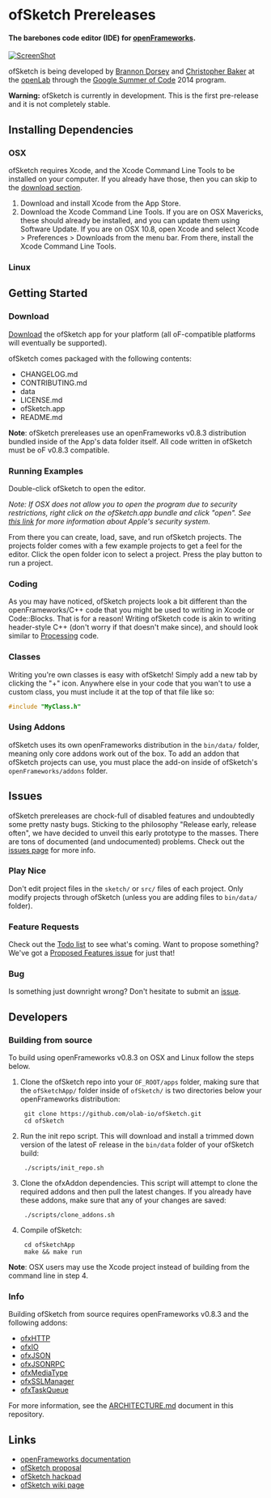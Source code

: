 # ofSketch Prereleases

#### The barebones code editor (IDE) for [openFrameworks](http://openframeworks.cc).

[![ScreenShot](http://brannondorsey.com/images/ofsketch_release_video_screenshot.png)](https://vimeo.com/97796242)

ofSketch is being developed by [Brannon Dorsey](http://brannondorsey.com) and [Christopher Baker](http://christopherbaker.net) at the [openLab](http://olab.io) through the [Google Summer of Code](https://developers.google.com/open-source/soc/?csw=1) 2014 program.

**Warning:** ofSketch is currently in development. This is the first pre-release and it is not completely stable.

## Installing Dependencies

### OSX

ofSketch requires Xcode, and the Xcode Command Line Tools to be installed on your computer. If you already have those, then you can skip to the [download section](#download).

1. Download and install Xcode from the App Store.
2. Download the Xcode Command Line Tools. If you are on OSX Mavericks, these should already be installed, and you can update them using Software Update. If you are on OSX 10.8, open Xcode and select Xcode > Preferences > Downloads from the menu bar. From there, install the Xcode Command Line Tools.

### Linux

## Getting Started

### Download

[Download](https://github.com/olab-io/ofSketch/releases/) the ofSketch app for your platform (all oF-compatible platforms will eventually be supported).

ofSketch comes packaged with the following contents:

- CHANGELOG.md
- CONTRIBUTING.md
- data
- LICENSE.md
- ofSketch.app
- README.md

**Note**: ofSketch prereleases use an openFrameworks v0.8.3 distribution bundled inside of the App's data folder itself. All code written in ofSketch must be oF v0.8.3 compatible. 

### Running Examples

Double-click ofSketch to open the editor. 

_Note: If OSX does not allow you to open the program due to security restrictions, right click on the ofSketch.app bundle and click "open".  See [this link](http://support.apple.com/kb/ht5290) for more information about Apple's security system._

From there you can create, load, save, and run ofSketch projects. The projects folder comes with a few example projects to get a feel for the editor. Click the open folder icon to select a project. Press the play button to run a project.

### Coding

As you may have noticed, ofSketch projects look a bit different than the openFrameworks/C++ code that you might be used to writing in Xcode or Code::Blocks. That is for a reason! Writing ofSketch code is akin to writing header-style C++ (don't worry if that doesn't make since), and should look similar to [Processing](http://processing.org/) code.

### Classes

Writing you're own classes is easy with ofSketch! Simply add a new tab by clicking the "+" icon. Anywhere else in your code that you wan't to use a custom class, you must include it at the top of that file like so:

```cpp
#include "MyClass.h"
```

### Using Addons

ofSketch uses its own openFrameworks distribution in the `bin/data/` folder, meaning only core addons work out of the box. To add an addon that ofSketch projects can use, you must place the add-on inside of ofSketch's `openFrameworks/addons` folder.

## Issues

ofSketch prereleases are chock-full of disabled features and undoubtedly some pretty nasty bugs. Sticking to the philosophy "Release early, release often", we have decided to unveil this early prototype to the masses. There are tons of documented (and undocumented) problems. Check out the [issues page](https://github.com/brannondorsey/ofSketch/issues?state=open) for more info.

### Play Nice

Don't edit project files in the `sketch/` or `src/` files of each project. Only modify projects through ofSketch (unless you are adding files to `bin/data/` folder).

### Feature Requests

Check out the [Todo list](https://github.com/brannondorsey/ofSketch/issues/1) to see what's coming. Want to propose something? We've got a [Proposed Features issue](https://github.com/brannondorsey/ofSketch/issues/2) for just that!

### Bug

Is something just downright wrong? Don't hesitate to submit an [issue](https://github.com/brannondorsey/ofSketch/issues?state=open).

## Developers

### Building from source

To build using openFrameworks v0.8.3 on OSX and Linux follow the steps below.

1. Clone the ofSketch repo into your `OF_ROOT/apps` folder, making sure that the `ofSketchApp/` folder inside of `ofSketch/` is two directories below your openFrameworks distribution:

		git clone https://github.com/olab-io/ofSketch.git
		cd ofSketch
		
2. Run the init repo script. This will download and install a trimmed down version of the latest oF release in the `bin/data` folder of your ofSketch build:

		./scripts/init_repo.sh
		
3. Clone the ofxAddon dependencies. This script will attempt to clone the required addons and then pull the latest changes. If you already have these addons, make sure that any of your changes are saved:

		./scripts/clone_addons.sh

4. Compile ofSketch:

		cd ofSketchApp
		make && make run


__Note__: OSX users may use the Xcode project instead of building from the command line in step 4.


### Info

Building ofSketch from source requires openFrameworks v0.8.3 and the following addons:

- [ofxHTTP](https://github.com/bakercp/ofxHTTP)
- [ofxIO](https://github.com/bakercp/ofxIO)
- [ofxJSON](https://github.com/bakercp/ofxJSON)
- [ofxJSONRPC](https://github.com/bakercp/ofxJSONRPC)
- [ofxMediaType](https://github.com/bakercp/ofxMediaType)
- [ofxSSLManager](https://github.com/bakercp/ofxSSLManager)
- [ofxTaskQueue](https://github.com/bakercp/ofxTaskQueue)

For more information, see the [ARCHITECTURE.md](ARCHITECTURE.md) document in this repository.


## Links

- [openFrameworks documentation](http://openframeworks.cc/documentation/)
- [ofSketch proposal](https://docs.google.com/document/d/1YHX9v3iBmt7Y7WM1_NOZ7zus-woc8OE8lYB3epHrXII/edit?usp=sharing)
- [ofSketch hackpad](https://hackpad.com/collection/G6spIN6QLDT)
- [ofSketch wiki page](https://github.com/brannondorsey/ofSketch/wiki)

